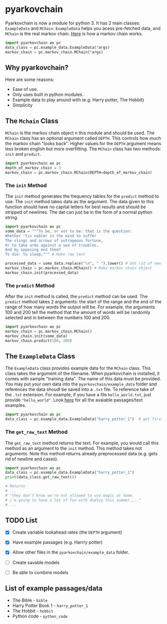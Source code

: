 # pyarkovchain
Pyarkovchain is now a module for python 3. It has 2 main classes: `ExampleData` and `MChain`. `ExampleData` helps you acess pre-fetched data, and `MChain` is the real markov chain. [Here](https://en.wikipedia.org/wiki/Markov_chain) is how a markov chain works. 

``` python
import pyarkovchain as pc
data_class = pc.example_data.ExampleData(*args)
markov_chain = pc.markov_chain.MChain(*args)
```

## Why pyarkovchain? 
Here are some reasons:

* Ease of use.
* Only uses built in python modules.
* Example data to play around with (e.g. Harry potter, The Hobbit)
* Simplicity

## The `Mchain` Class
`MChain` is the markov chain object n this module and should be used. The `MChain` class has an optional argument called `DEPTH`. This controls how much the markov chain "looks back". Higher values for the `DEPTH` argument means less broken english but more overfitting. The `MChain` class has two methods: `init` and `predict`. 

``` python
import pyarkovchain as pc
depth_of_markov_chain = 3
markov_chain = pc.markov_chain.MChain(DEPTH=depth_of_markov_chain)
```

### The `init` Method
The `init` method generates the frequency tables for the `predict` method to use. The `init` method takes data as the argument. The data given to this function should have no capital letters for best results and should be stripped of newlines. The dat can just be in the form of a normal python string.

``` python
import pyarkovchain as pc
some_data = """To be, or not to be: that is the question: 
Whether ‘tis nobler in the mind to suffer
The slings and arrows of outrageous fortune,
Or to take arms against a sea of troubles,
And by opposing end them?
To die: to sleep;""" # Make raw text

processed_data = some_data.replace("\n", " ").lower() # Get rid of newlines and make it all lowercase
markov_chain = pc.markov_chain.MChain() # Make markov chain object
markov_chain.init(processed_data)
```

### The `predict` Method
After the `init` method is called, the `predict` method can be used. The `predict` method takes 2 arguments: the start of the  range and the end of the range of how many words the output will be. For example, the arguments 100 and 200 tell the method that the amount of words will be randomly selected and in between the numbers 100 and 200.

``` python
import pyarkovchain as pc
markov_chain = pc.markov_chain.MChain()
markov_chain.init(some_data)
markov_chain.predict(100, 200)
```

## The `ExampleData` Class
The `ExampleData` class provides example data for the `MChain` class. This class takes the argument of the filename. When pyarkovchain is installed, it comes with sample "training data". The name of this data must be provided. You may put your own data into the `pyarkovchain/example_data` folder and references the data shoudl be saved into a `.txt` file. To reference take of the `.txt` extension. For example, if you have a file `hello_world.txt`, just provide `"hello_world"`. Look [here](https://github.com/MonliH/pyarkovchain#list-of-example-passagesdata) for all the avaiable passages/text examples.

``` python
import pyarkovchain as pc
data_class = pc.example_data.ExampleData("harry_potter_1")  # get first book of Harry Potter
```

### The `get_raw_text` Method
The `get_raw_text` method returns the text. For example, you would call this method as an argument to the `init` method. This method takes not arguments. Note this method returns already preprocessed data (e.g. gets rid of newline and cases).

``` python
import pyarkovchain as pc
data_class = pc.example_data.ExampleData("harry_potter_1")
print(data_class.get_raw_text())

# Returns
# ...
# "they don't know we're not allowed to use magic at home. 
# i'm going to have a lot of fun with dudley this summer...."
# ...
```

## TODO List
- [x] Create variable lookahead rates (the `DEPTH` argument)

- [x] Have example passages (e.g. Harrry potter)

- [x] Allow other files in the `pyarkovchain/example_data` folder.

- [ ] Create savable models

- [ ] Be able to combine models

## List of example passages/data
* The Bible - `bible`
* Harry Potter Book 1 - `harry_potter_1`
* The Hobbit - `hobbit`
* Python code - `python_code`
